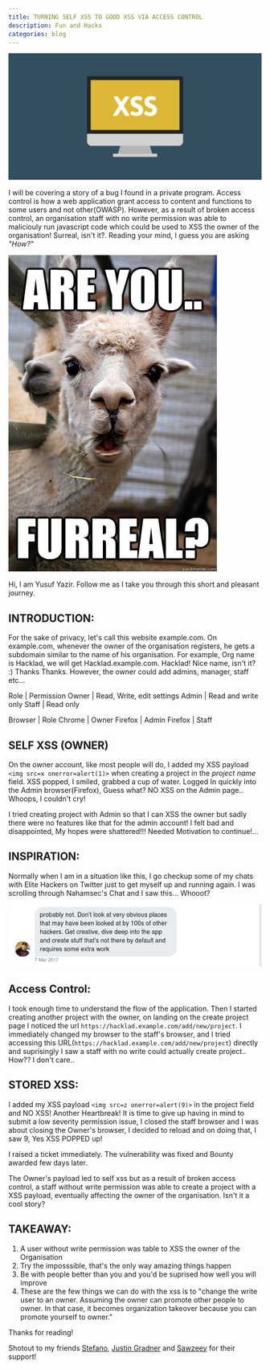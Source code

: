 ```yaml
---
title: TURNING SELF XSS TO GOOD XSS VIA ACCESS CONTROL
description: Fun and Hacks
categories: blog
---
```

![xss](/images/xss.png)

I will be covering a story of a bug I found in a private program. Access control is how a web application grant access to content and functions to some users and not other(OWASP). However, as a result of broken access control, an organisation staff with no write permission was able to maliciouly run javascript code which could be used to XSS the owner of the organisation! Surreal, isn't it?. Reading your mind, I guess you are asking *"How?"*


![forreal](/images/forreal.jpg)

Hi, I am Yusuf Yazir. Follow me as I take you through this short and pleasant journey.

## INTRODUCTION:

For the sake of privacy, let's call this website example.com. On example.com, whenever the owner of the organisation registers, he gets a subdomain similar to the name of his organisation. For example, Org name is Hacklad, we will get Hacklad.example.com. Hacklad! Nice name, isn't it? :) Thanks Thanks. However, the owner could add admins, manager, staff etc...


Role | Permission
Owner | Read, Write, edit settings
Admin | Read and write only
Staff | Read only

Browser | Role
Chrome | Owner 
Firefox | Admin
Firefox | Staff

## SELF XSS (OWNER)

On the owner account, like most people will do, I added my XSS payload `<img src=x onerror=alert(1)>` when creating a project in the *project name* field. XSS popped, I smiled, grabbed a cup of water. Logged In quickly into the Admin browser(Firefox), Guess what? NO XSS on the Admin page.. Whoops, I couldn't cry! 

I tried creating project with Admin so that I can XSS the owner but sadly there were no features like that for the admin account! I felt bad and disappointed, My hopes were shattered!!! Needed Motivation to continue!...


## INSPIRATION: 

Normally when I am in a situation like this, I go checkup some of my chats with Elite Hackers on Twitter just to get myself up and running again. I was scrolling through Nahamsec's Chat and I saw this... Whooot? 

![Nahamsec](/images/nahamsec.png)

## Access Control:

I took enough time to understand the flow of the application. Then I started creating another project with the owner, on landing on the create project page I noticed the url ```https://hacklad.example.com/add/new/project```. I immediately changed my browser to the staff's browser, and I tried accessing this URL(```https://hacklad.example.com/add/new/project```) directly and suprisingly I saw a staff with no write could actually create project.. How?? I don't care..

## STORED XSS:

I added my XSS payload `<img src=z onerror=alert(9)>` in the project field and NO XSS! Another Heartbreak! It is time to give up having in mind to submit a low severity permission issue, I closed the staff browser and I was about closing the Owner's browser, I decided to reload and on doing that, I saw 9, Yes XSS POPPED up!

I raised a ticket immediately. The vulnerability was fixed and Bounty awarded few days later.

The Owner's payload led to self xss but as a result of broken access control, a staff without write permission was able to create a project with a XSS payload, eventually affecting the owner of the organisation. Isn't it a cool story? 

## TAKEAWAY:

1. A user without write permission was table to XSS the owner of the Organisation
2. Try the imposssible, that's the only way amazing things happen
3. Be with people better than you and you'd be suprised how well you will improve
4. These are the few things we can do with the xss is to "change the write user to an owner. Assuming the owner can promote other people to owner. In that case, it becomes organization takeover because you can promote yourself to owner."

Thanks for reading!


Shotout to my friends [Stefano](https://twitter.com/stefanohablando), [Justin Gradner](https://twitter.com/Rhynorater) and [Sawzeey](https://twitter.com/_sawzeeyy) for their support!

